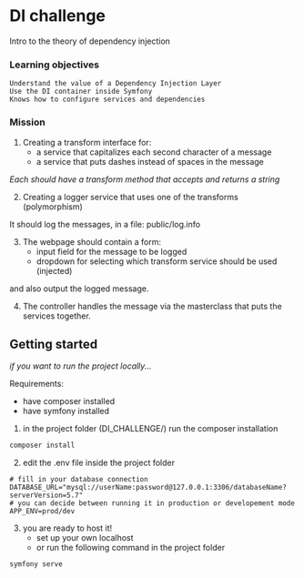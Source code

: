 # DI challenge

Intro to the theory of dependency injection

### Learning objectives
    Understand the value of a Dependency Injection Layer
    Use the DI container inside Symfony
    Knows how to configure services and dependencies


### Mission

1. Creating a transform interface for:
    * a service that capitalizes each second character of a message
    * a service that puts dashes instead of spaces in the message
    
_Each should have a transform method that accepts and returns a string_

2. Creating a logger service that uses one of the transforms (polymorphism)

It should log the messages, in a file: public/log.info

3. The webpage should contain a form:
    * input field for the message to be logged
    * dropdown for selecting which transform service should be used (injected)
    
and also output the logged message.

4. The controller handles the message via the masterclass that puts the services together.

## Getting started

_if you want to run the project locally..._

Requirements:
* have composer installed
* have symfony installed

1. in the project folder (DI_CHALLENGE/) run the composer installation

```bash
composer install
```

2. edit the .env file inside the project folder

```
# fill in your database connection
DATABASE_URL="mysql://userName:password@127.0.0.1:3306/databaseName?serverVersion=5.7"
# you can decide between running it in production or developement mode
APP_ENV=prod/dev 
```

3. you are ready to host it!
   * set up your own localhost
   * or run the following command in the project folder

```bash
symfony serve
```